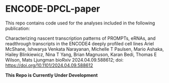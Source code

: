 # ENCODE-DPCL-paper
This repo contains code used for the analyses included in the following publication:

Characterizing nascent transcription patterns of PROMPTs, eRNAs, and readthrough transcripts in the ENCODE4 deeply profiled cell lines
Ariel McShane, Ishwarya Venkata Narayanan, Michelle T Paulsen, Mario Ashaka, Hailey Blinkiewicz, Nina T Yang, Brian Magnuson, Karan Bedi, Thomas E Wilson, Mats Ljungman
bioRxiv 2024.04.09.588612; doi: https://doi.org/10.1101/2024.04.09.588612

**This Repo is Currently Under Development**
